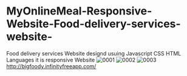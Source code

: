# MyOnlineMeal-Responsive-Website-Food-delivery-services-website-
Food delivery services Website designd usuing Javascript CSS HTML
Languages it is responsive Website
![0001](https://user-images.githubusercontent.com/92453074/139808249-48d9c96e-0f62-42b2-bbff-267705159404.jpg)
![0002](https://user-images.githubusercontent.com/92453074/139808473-045e2f7f-0acd-47f3-bfe3-ff633af959ca.jpg)
![0003](https://user-images.githubusercontent.com/92453074/139808491-cb685bf3-37b1-49a4-b0fc-9b5fd9002ea1.jpg)
http://bigfoody.infinityfreeapp.com/
